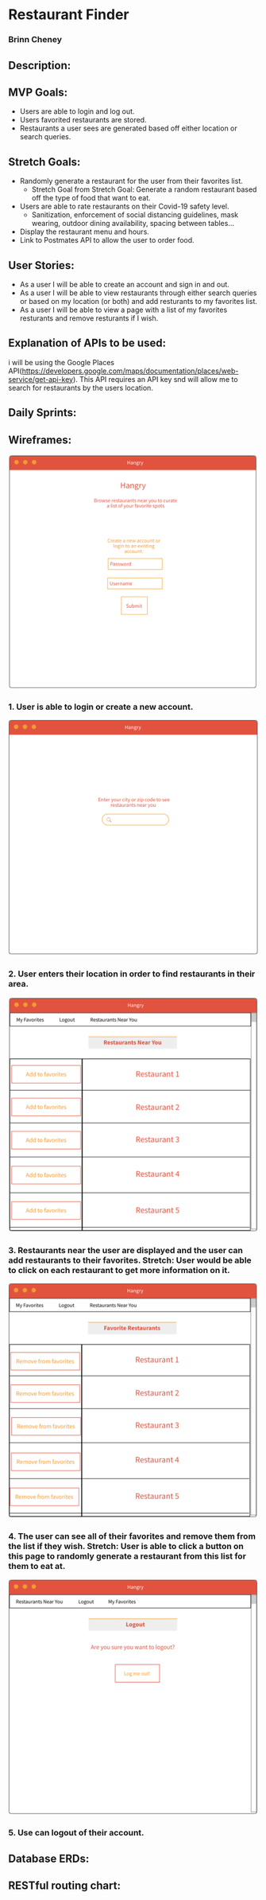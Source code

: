 # Restaurant Finder 
### Brinn Cheney
## Description:

## MVP Goals:
* Users are able to login and log out.
* Users favorited restaurants are stored.
* Restaurants a user sees are generated based off either location or search queries. 
## Stretch Goals: 
* Randomly generate a restaurant for the user from their favorites list.
    * Stretch Goal from Stretch Goal: Generate a random restaurant based off the type of food that want to eat.
* Users are able to rate restaurants on their Covid-19 safety level. 
    * Sanitization, enforcement of social distancing guidelines, mask wearing, outdoor dining availability, spacing between tables...
* Display the restaurant menu and hours.
* Link to Postmates API to allow the user to order food. 
## User Stories:
* As a user I will be able to create an account and sign in and out.
* As a user I will be able to view restaurants through either search queries or based on my location (or both) and add resturants to my favorites list. 
* As a user I will be able to view a page with a list of my favorites resturants and remove resturants if I wish. 
## Explanation of APIs to be used: 
i will be using the Google Places API(https://developers.google.com/maps/documentation/places/web-service/get-api-key). This API requires an API key snd will allow me to search for restaurants by the users location. 
## Daily Sprints:

## Wireframes:
![Login page](loginpage.png)
### 1. User is able to login or create a new account.
![Finding restaurants page](findRestaurants.png)
### 2. User enters their location in order to find restaurants in their area.
![Restaurants page](restaurantsPage.png)
### 3. Restaurants near the user are displayed and the user can add restaurants to their favorites. Stretch: User would be able to click on each restaurant to get more information on it. 
![Favorite restaurants page](favoritesPage.png)
### 4. The user can see all of their favorites and remove them from the list if they wish. Stretch: User is able to click a button on this page to randomly generate a restaurant from this list for them to eat at.
![Log out page](logoutpage.png)
### 5. Use can logout of their account.
## Database ERDs:

## RESTful routing chart: